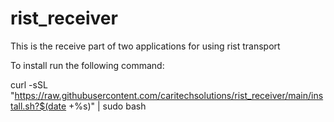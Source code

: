 # rist_receiver
This is the receive part of two applications for using rist transport 

To install run the following command:

curl -sSL "https://raw.githubusercontent.com/caritechsolutions/rist_receiver/main/install.sh?$(date +%s)" | sudo bash

